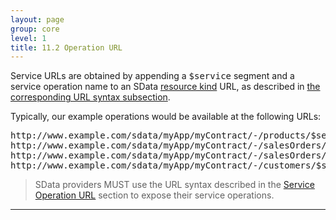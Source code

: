 ```yaml
---
layout: page
group: core
level: 1
title: 11.2 Operation URL
---
```


Service URLs are obtained by appending a <tt>$service</tt> segment and a
service operation name to an SData [resource kind](../0101/ "1.1 Terminology")
URL, as described in&nbsp;[the corresponding URL syntax
subsection](../0204/ "2.4  Service Operation URL").

Typically, our example operations would be available at the following URLs:

<pre>http://www.example.com/sdata/myApp/myContract/-/products/$service/computeSimplePrice 
http://www.example.com/sdata/myApp/myContract/-/salesOrders/$service/computeOrderPrices 
http://www.example.com/sdata/myApp/myContract/-/salesOrders/$service/manufactureOrder 
http://www.example.com/sdata/myApp/myContract/-/customers/$service/sendOverdueReminders </pre>

<blockquote class="compliance">SData providers MUST use the URL syntax described in
the&nbsp;<a href="../0204/" title="2.4  Service Operation URL">Service Operation URL</a>&nbsp;section to expose their
service operations.</blockquote>

* * *